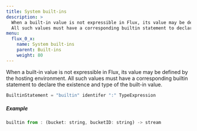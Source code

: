 ```yaml
---
title: System built-ins
description: >
  When a built-in value is not expressible in Flux, its value may be defined by the hosting environment.
  All such values must have a corresponding builtin statement to declare the existence and type of the built-in value.
menu:
  flux_0_x:
    name: System built-ins
    parent: Built-ins
    weight: 80
---
```


When a built-in value is not expressible in Flux, its value may be defined by the hosting environment.
All such values must have a corresponding builtin statement to declare the existence and type of the built-in value.

```js
BuiltinStatement = "builtin" identifer ":" TypeExpression
```

##### Example

```js
builtin from : (bucket: string, bucketID: string) -> stream
```
